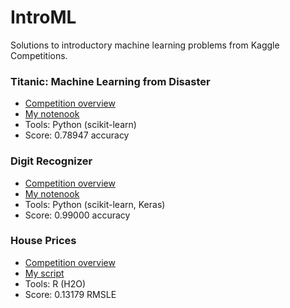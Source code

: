 # IntroML
Solutions to introductory machine learning problems from Kaggle Competitions.

### Titanic: Machine Learning from Disaster
* [Competition overview](https://www.kaggle.com/c/titanic)
* [My notenook](titanic/titanic.ipynb)
* Tools: Python (scikit-learn)
* Score: 0.78947 accuracy

### Digit Recognizer
* [Competition overview](https://www.kaggle.com/c/digit-recognizer)
* [My notenook](digit-recognizer/digit-recognizer.ipynb)
* Tools: Python (scikit-learn, Keras)
* Score: 0.99000 accuracy

### House Prices
* [Competition overview](https://www.kaggle.com/c/house-prices-advanced-regression-techniques)
* [My script](https://github.com/msergi/intro-ml/blob/master/houseprices/houseprices-h2o.R)
* Tools: R (H2O)
* Score: 0.13179 RMSLE